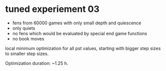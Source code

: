 # tuned experiement 03

- fens from 60000 games with only small depth and quiescence
- only quiets
- no fens which would be evaluated by special end game functions
- no book moves

local minimum optimization for all pst values, starting with bigger step sizes to smaller step sizes.

Optimization duration: ~1.25 h.
